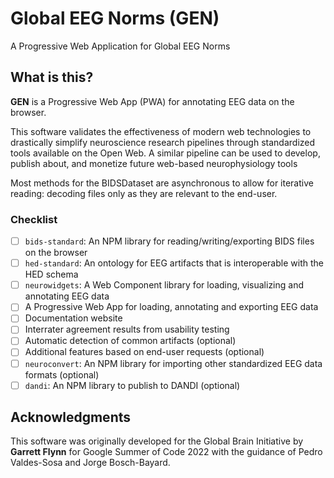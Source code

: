# Global EEG Norms (GEN)
A Progressive Web Application for Global EEG Norms


## What is this?
**GEN** is a Progressive Web App (PWA) for annotating EEG data on the browser.

This software validates the effectiveness of modern web technologies to drastically simplify neuroscience research pipelines through standardized tools available on the Open Web. A similar pipeline can be used to develop, publish about, and monetize future web-based neurophysiology tools

Most methods for the BIDSDataset are asynchronous to allow for iterative reading: decoding files only as they are relevant to the end-user.

### Checklist
- [ ] `bids-standard`: An NPM library for reading/writing/exporting BIDS files on the browser
- [ ] `hed-standard`: An ontology for EEG artifacts that is interoperable with the HED schema
- [ ] `neurowidgets`: A Web Component library for loading, visualizing and annotating EEG data 
- [ ] A Progressive Web App for loading, annotating and exporting EEG data
- [ ] Documentation website
- [ ] Interrater agreement results from usability testing
- [ ] Automatic detection of common artifacts (optional)
- [ ] Additional features based on end-user requests (optional)
- [ ] `neuroconvert`: An NPM library for importing other standardized EEG data formats (optional)
- [ ] `dandi`: An NPM library to publish to DANDI (optional)

## Acknowledgments
This software was originally developed for the Global Brain Initiative by **Garrett Flynn** for Google Summer of Code 2022 with the guidance of Pedro Valdes-Sosa and Jorge Bosch-Bayard.
